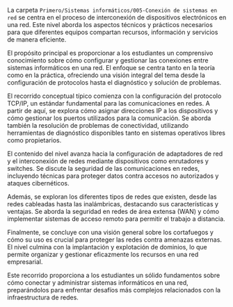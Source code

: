 La carpeta `Primero/Sistemas informáticos/005-Conexión de sistemas en red` se centra en el proceso de interconexión de dispositivos electrónicos en una red. Este nivel aborda los aspectos técnicos y prácticos necesarios para que diferentes equipos compartan recursos, información y servicios de manera eficiente.

El propósito principal es proporcionar a los estudiantes un comprensivo conocimiento sobre cómo configurar y gestionar las conexiones entre sistemas informáticos en una red. El enfoque se centra tanto en la teoría como en la práctica, ofreciendo una visión integral del tema desde la configuración de protocolos hasta el diagnóstico y solución de problemas.

El recorrido conceptual típico comienza con la configuración del protocolo TCP/IP, un estándar fundamental para las comunicaciones en redes. A partir de aquí, se explora cómo asignar direcciones IP a los dispositivos y cómo gestionar los puertos utilizados para la comunicación. Se aborda también la resolución de problemas de conectividad, utilizando herramientas de diagnóstico disponibles tanto en sistemas operativos libres como propietarios.

El contenido del nivel avanza hacia la configuración de adaptadores de red y el interconexión de redes mediante dispositivos como enrutadores y switches. Se discute la seguridad de las comunicaciones en redes, incluyendo técnicas para proteger datos contra accesos no autorizados y ataques cibernéticos.

Además, se exploran los diferentes tipos de redes que existen, desde las redes cableadas hasta las inalámbricas, destacando sus características y ventajas. Se aborda la seguridad en redes de área extensa (WAN) y cómo implementar sistemas de acceso remoto para permitir el trabajo a distancia.

Finalmente, se concluye con una visión general sobre los cortafuegos y cómo su uso es crucial para proteger las redes contra amenazas externas. El nivel culmina con la implantación y explotación de dominios, lo que permite organizar y gestionar eficazmente los recursos en una red empresarial.

Este recorrido proporciona a los estudiantes un sólido fundamentos sobre cómo conectar y administrar sistemas informáticos en una red, preparándolos para enfrentar desafíos más complejos relacionados con la infraestructura de redes.
